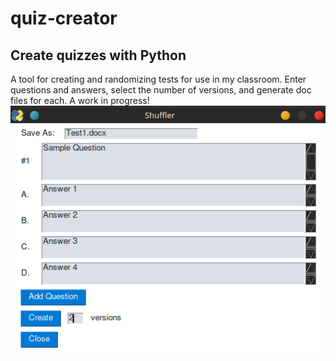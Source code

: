 # quiz-creator
<h2>Create quizzes with Python</h2>
A tool for creating and randomizing tests for use in my classroom.
Enter questions and answers, select the number of versions, and generate doc files for each.
A work in progress!
<br>
<a href="default.asp"><img src="Screenshot_20210903_113621.png" alt="app-image"></a>
